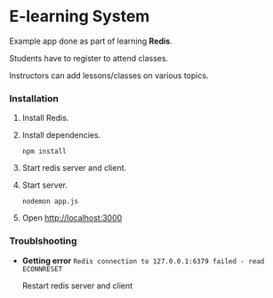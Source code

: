 # E-learning System

Example app done as part of learning **Redis**.

Students have to register to attend classes.

Instructors can add lessons/classes on various topics.


### Installation

1. Install Redis.

2.  Install dependencies.
    ```
    npm install
    ```

3.  Start redis server and client.

4.  Start server.
    ```
    nodemon app.js
    ```
5. Open [http://localhost:3000](http://localhost:3000)


### Troublshooting

* **Getting error** `Redis connection to 127.0.0.1:6379 failed - read ECONNRESET`

  Restart redis server and client 
